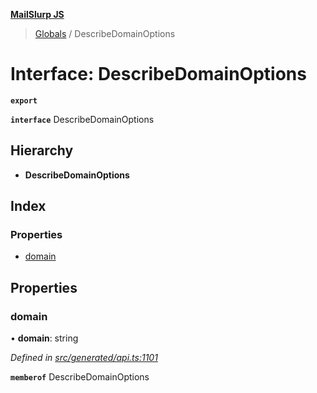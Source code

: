**[MailSlurp JS](../README.md)**

> [Globals](../README.md) / DescribeDomainOptions

# Interface: DescribeDomainOptions

**`export`** 

**`interface`** DescribeDomainOptions

## Hierarchy

* **DescribeDomainOptions**

## Index

### Properties

* [domain](describedomainoptions.md#domain)

## Properties

### domain

•  **domain**: string

*Defined in [src/generated/api.ts:1101](https://github.com/mailslurp/mailslurp-client/blob/c83a162/src/generated/api.ts#L1101)*

**`memberof`** DescribeDomainOptions
